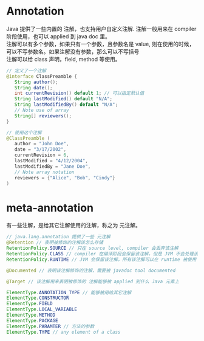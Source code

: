 # Annotation
Java 提供了一些内置的 注解，也支持用户自定义注解. 注解一般用来在 compiler 阶段使用，也可以 applied 到 java doc 里。  
注解可以有多个参数，如果只有一个参数，且参数名是 value, 则在使用的时候，可以不写参数名。如果注解没有参数，那么可以不写括号  
注解可以给 class 声明，field, method 等使用。
```java
// 定义了一个注解
@interface ClassPreamble {
   String author();
   String date();
   int currentRevision() default 1; // 可以指定默认值
   String lastModified() default "N/A";
   String lastModifiedBy() default "N/A";
   // Note use of array
   String[] reviewers();
}

// 使用这个注解
@ClassPreamble (
   author = "John Doe",
   date = "3/17/2002",
   currentRevision = 6,
   lastModified = "4/12/2004",
   lastModifiedBy = "Jane Doe",
   // Note array notation
   reviewers = {"Alice", "Bob", "Cindy"}
)
```
# meta-annotation
有一些注解，是给其它注解使用的注解，称之为 元注解。
```java
// java.lang.annotation 提供了一些 元注解
@Retention // 表明被修饰的注解该怎么存储
RetentionPolicy.SOURCE // 只在 source level, compiler 会丢弃该注解
RetentionPolicy.CLASS // compiler 在编译阶段会保留该注解，但是 JVM 不会处理该注解
RetentionPolicy.RUNTIME // JVM 会保留该注解，所有该注解可以在 runtime 被使用

@Documented // 表明该注解修饰的注解，需要被 javadoc tool documented

@Target // 该注解用来表明被修饰的 注解能够被 applied 到什么 Java 元素上

ElementType.ANNOTATION_TYPE // 能够被用给其它注解
ElementType.CONSTRUCTOR
ElementType.FIELD
ElementType.LOCAL_VARIABLE
ElementType.METHOD
ElementType.PACKAGE
ElementType.PARAMTER // 方法的参数
ElementType.TYPE // any element of a class

```